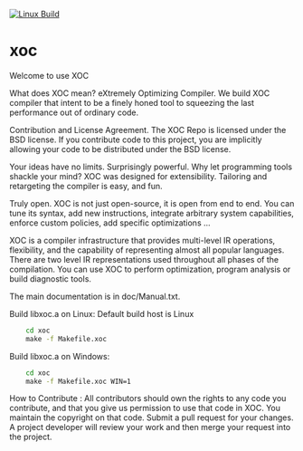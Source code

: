 [![Linux Build](https://github.com/onecoolx/xoc/actions/workflows/linux_make.yml/badge.svg)](https://github.com/onecoolx/xoc/actions/workflows/linux_make.yml)

xoc
=====

Welcome to use XOC

What does XOC mean? 
	eXtremely Optimizing Compiler.
	We build XOC compiler that intent to be a finely honed tool to squeezing
	the last performance out of ordinary code.

Contribution and License Agreement. 
	The XOC Repo is licensed under the BSD license.
	If you contribute code to this project, you are implicitly allowing your
	code to be distributed under the BSD license.

Your ideas have no limits.
	Surprisingly powerful.
	Why let programming tools shackle your mind?
	XOC was designed for extensibility.
	Tailoring and retargeting the compiler is easy, and fun.

Truly open.
	XOC is not just open-source, it is open from end to end.
	You can tune its syntax, add new instructions, integrate arbitrary system
	capabilities,  enforce custom policies, add specific optimizations ...

XOC is a compiler infrastructure that provides multi-level IR operations,
flexibility, and the capability of representing almost all popular languages.
There are two level IR representations used throughout all phases of the
compilation. You can use XOC to perform optimization, program analysis or build diagnostic tools.

The main documentation is in doc/Manual.txt.

Build libxoc.a on Linux:
Default build host is Linux
```cmd
	cd xoc
	make -f Makefile.xoc
```

Build libxoc.a on Windows:
```cmd
	cd xoc
	make -f Makefile.xoc WIN=1
```

How to Contribute :
	All contributors should own the rights to any code you contribute, and 
	that you give us permission to use that code in XOC. 
	You maintain the copyright on that code. 
	Submit a pull request for your changes. A project developer will review 
	your work and then merge your request into the project.
